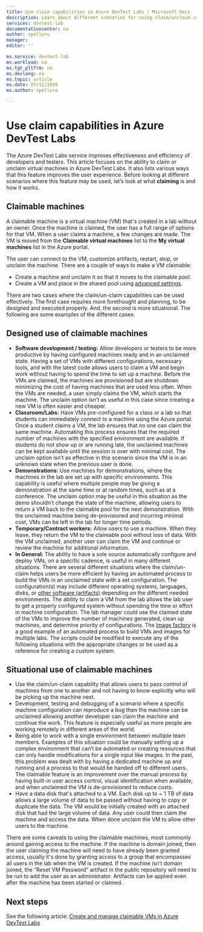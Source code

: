 ```yaml
---
title: Use claim capabilities in Azure DevTest Labs | Microsoft Docs
description: Learn about different scenarios for using claim/unclaim capabilities of Azure DevTest Labs
services: devtest-lab
documentationcenter: na
author: spelluru
manager: 
editor: ''

ms.service: devtest-lab
ms.workload: na
ms.tgt_pltfrm: na
ms.devlang: na
ms.topic: article
ms.date: 07/12/2019
ms.author: spelluru

---
```


# Use claim capabilities in Azure DevTest Labs
The Azure DevTest Labs service improves effectiveness and efficiency of developers and testers. This article focuses on the ability to claim or unclaim virtual machines in Azure DevTest Labs. It also lists various ways that this feature improves the user experience. Before looking at different scenarios where this feature may be used, let’s look at what **claiming** is and how it works.

## Claimable machines
A claimable machine is a virtual machine (VM) that's created in a lab without an owner. Once the machine is claimed, the user has a full range of options for that VM. When a user claims a machine, a few changes are made. The VM is moved from the **Claimable virtual machines** list to the **My virtual machines** list in the Azure portal. 

The user can connect to the VM, customize artifacts, restart, stop, or unclaim the machine. There are a couple of ways to make a VM claimable:

- Create a machine and unclaim it so that it moves to the claimable pool. 
- Create a VM and place in the shared pool using [advanced settings](https://azure.microsoft.com/updates/azure-devtest-labs-claim-lab-vms-from-a-shared-pool/).

There are two cases where the claim/un-claim capabilities can be used effectively. The first case requires more forethought and planning, to be designed and executed properly. And, the second is more situational. The following are some examples of the different cases.

## Designed use of claimable machines

- **Software development / testing:** Allow developers or testers to be more productive by having configured machines ready and in an unclaimed state. Having a set of VMs with different configurations, necessary tools, and with the latest code allows users to claim a VM and begin work without having to spend the time to set up a machine. Before the VMs are claimed, the machines are provisioned but are shutdown minimizing the cost of having machines that are used less often. When the VMs are needed, a user simply claims the VM, which starts the machine. The unclaim option isn't as useful in this case since creating a new VM is often easier and cheaper.
- **Classroom/Labs:** Have VMs pre-configured for a class or a lab so that students can immediately connect to a machine using the Azure portal.  Once a student claims a VM, the lab ensures that no one can claim the same machine. Automating this process ensures that the required number of machines with the specified environment are available. If students do not show up or are running late, the unclaimed machines can be kept available until the session is over with minimal cost. The unclaim option isn’t as effective in this scenario since the VM is in an unknown state when the previous user is done.
- **Demonstrations:** Use machines for demonstrations, where the machines in the lab are set up with specific environments. This capability is useful where multiple people may be giving a demonstration at the same time or at random times, such as at a conference. The unclaim option may be useful in this situation as the demo shouldn’t change the state of the machine, allowing users to return a VM back to the claimable pool for the next demonstration. With the unclaimed machine being de-provisioned and incurring minimal cost, VMs can be left in the lab for longer time periods.
- **Temporary/Contract workers:** Allow users to use a machine. When they leave, they return the VM to the claimable pool without loss of data. With the VM unclaimed, another user can claim the VM and continue or review the machine for additional information.
- **In General:** The ability to have a sole source automatically configure and deploy VMs, on a specific cadence, is useful in many different situations. There are several different situations where the claim/un-claim helps users be more efficient by having an automated process to build the VMs in an unclaimed state with a set configuration. The configuration(s) may include different operating systems, languages, disks, or [other software (artifacts)](devtest-lab-artifact-author.md) depending on the different needed environments.  The ability to claim a VM from the lab allows the lab user to get a properly configured system without spending the time or effort in machine configuration. The lab manager could use the claimed state of the VMs to improve the number of machines generated, clean up machines, and determine priority of configurations. The [Image factory](image-factory-create.md) is a good example of an automated process to build VMs and images for multiple labs. The scripts could be modified to execute any of the following situations with the appropriate changes or be used as a reference for creating a custom system.

## Situational use of claimable machines

- Use the claim/un-claim capability that allows users to pass control of machines from one to another and not having to know explicitly who will be picking up the machine next.
- Development, testing and debugging of a scenario where a specific machine configuration can reproduce a bug then the machine can be unclaimed allowing another developer can claim the machine and continue the work. This feature is especially useful as more people are working remotely in different areas of the world. 
- Being able to work with a single environment between multiple team members. Examples of this situation could be manually setting up a complex environment that can’t be automated or creating resources that can only handle modifications for a single input like images. In the past, this problem was dealt with by having a dedicated machine up and running and a process to that would be handed off to different users. The claimable feature is an improvement over the manual process by having built-in user access control, visual identification when available, and when unclaimed the VM is de-provisioned to reduce costs.
- Have a data disk that's attached to a VM. Each disk up to ~ 1 TB of data allows a large volume of data to be passed without having to copy or duplicate the data. The VM would be  initially created with an attached disk that had  the large volume of data.  Any user could  then claim the machine and access the data.  When done unclaim the VM to allow other users to the machine.

There are some caveats to using the claimable machines, most commonly around gaining access to the machine.  If the machine is domain joined, then the user claiming the machine will need to have already been granted access, usually it's done by granting access to a group that encompasses all users in the lab when the VM is created.  If the machine isn’t domain joined, the “Reset VM Password” artifact in the public repository will need to be run to add the user as an administrator.  Artifacts can be applied even after the machine has been started or claimed.


## Next steps
See the following article: [Create and manage claimable VMs in Azure DevTest Labs](devtest-lab-add-claimable-vm.md)
